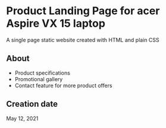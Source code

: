 # Product Landing Page for acer Aspire VX 15 laptop

A single page static website created with HTML and plain CSS

## About

* Product specifications
* Promotional gallery
* Contact feature for more product offers

## Creation date

May 12, 2021
